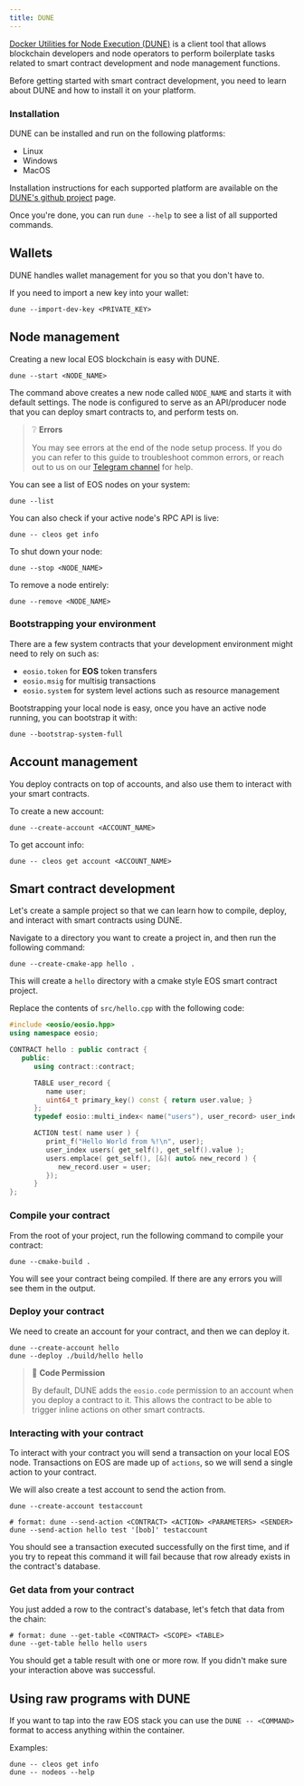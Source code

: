 ```yaml
---
title: DUNE
---
```


[Docker Utilities for Node Execution (DUNE)](https://github.com/AntelopeIO/DUNE) is a client tool that allows blockchain developers and node operators to perform boilerplate tasks related to smart contract development and node management functions.

Before getting started with smart contract development, you need to learn about DUNE and how to install it on your platform.

### Installation

DUNE can be installed and run on the following platforms:
* Linux
* Windows
* MacOS

Installation instructions for each supported platform are available on the [DUNE's github project](https://github.com/AntelopeIO/DUNE) page.

Once you're done, you can run `dune --help` to see a list of all supported commands.

## Wallets

DUNE handles wallet management for you so that you don't have to. 

If you need to import a new key into your wallet:

```shell
dune --import-dev-key <PRIVATE_KEY>
```

## Node management

Creating a new local EOS blockchain is easy with DUNE.

```shell
dune --start <NODE_NAME>
```

The command above creates a new node called `NODE_NAME` and starts it with default settings. 
The node is configured to serve as an API/producer node that you can deploy smart contracts to, and perform tests on.

> ❔ **Errors**
>
> You may see errors at the end of the node setup process.
> If you do you can refer to this guide to troubleshoot common errors, or reach out to us on our
> [Telegram channel](https://t.me/antelopedevs) for help.

You can see a list of EOS nodes on your system:

```shell
dune --list
```

You can also check if your active node's RPC API is live:

```shell
dune -- cleos get info
```

To shut down your node:

```shell
dune --stop <NODE_NAME>
```

To remove a node entirely:

```shell
dune --remove <NODE_NAME>
```


### Bootstrapping your environment

There are a few system contracts that your development environment might need to rely on such as:
- `eosio.token` for **EOS** token transfers
- `eosio.msig` for multisig transactions
- `eosio.system` for system level actions such as resource management

Bootstrapping your local node is easy, once you have an active node running, you can bootstrap it with:

```shell
dune --bootstrap-system-full
```


## Account management

You deploy contracts on top of accounts, and also use them to interact with your smart contracts. 

To create a new account:

```shell
dune --create-account <ACCOUNT_NAME>
```

To get account info:

```shell
dune -- cleos get account <ACCOUNT_NAME>
```

## Smart contract development

Let's create a sample project so that we can learn how to compile, deploy, and interact with smart contracts using DUNE.

Navigate to a directory you want to create a project in, and then run the following command:

```shell
dune --create-cmake-app hello .
```

This will create a `hello` directory with a cmake style EOS smart contract project.

Replace the contents of `src/hello.cpp` with the following code:

```cpp
#include <eosio/eosio.hpp>
using namespace eosio;

CONTRACT hello : public contract {
   public:
      using contract::contract;

      TABLE user_record {
         name user;
         uint64_t primary_key() const { return user.value; }
      };
      typedef eosio::multi_index< name("users"), user_record> user_index;

      ACTION test( name user ) {
         print_f("Hello World from %!\n", user);
         user_index users( get_self(), get_self().value );
         users.emplace( get_self(), [&]( auto& new_record ) {
            new_record.user = user;
         });
      }
};
```

### Compile your contract

From the root of your project, run the following command to compile your contract:

```shell
dune --cmake-build .
```
You will see your contract being compiled. If there are any errors you will see them in the output.

### Deploy your contract

We need to create an account for your contract, and then we can deploy it.

```shell
dune --create-account hello
dune --deploy ./build/hello hello
```

> 👀 **Code Permission**
> 
> By default, DUNE adds the `eosio.code` permission to an account when you deploy a contract to it. This allows the
> contract to be able to trigger inline actions on other smart contracts.

### Interacting with your contract

To interact with your contract you will send a transaction on your local EOS node. Transactions on EOS are made up of 
`actions`, so we will send a single action to your contract.

We will also create a test account to send the action from.

```shell
dune --create-account testaccount

# format: dune --send-action <CONTRACT> <ACTION> <PARAMETERS> <SENDER>
dune --send-action hello test '[bob]' testaccount
```

You should see a transaction executed successfully on the first time, and if you try to repeat this command it will 
fail because that row already exists in the contract's database.

### Get data from your contract

You just added a row to the contract's database, let's fetch that data from the chain:

```shell
# format: dune --get-table <CONTRACT> <SCOPE> <TABLE>
dune --get-table hello hello users
```

You should get a table result with one or more row. If you didn't make sure your interaction above was successful.

## Using raw programs with DUNE

If you want to tap into the raw EOS stack you can use the `DUNE -- <COMMAND>` format to access anything within the container.

Examples:
    
```shell
dune -- cleos get info
dune -- nodeos --help
```
